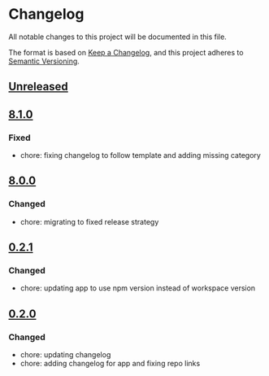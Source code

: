 # Changelog

All notable changes to this project will be documented in this file.

The format is based on [Keep a Changelog](https://keepachangelog.com/en/1.0.0/),
and this project adheres to [Semantic Versioning](https://semver.org/spec/v2.0.0.html).

## [Unreleased]

## [8.1.0]

### Fixed

- chore: fixing changelog to follow template and adding missing category

## [8.0.0]

### Changed

- chore: migrating to fixed release strategy

## [0.2.1]

### Changed

- chore: updating app to use npm version instead of workspace version

## [0.2.0]

### Changed

- chore: updating changelog
- chore: adding changelog for app and fixing repo links

[Unreleased]: https://github.com/georgewrmarshall/monorepo-synchronized-test/compare/@georgewrmarshall/app@8.1.0...HEAD
[8.1.0]: https://github.com/georgewrmarshall/monorepo-synchronized-test/compare/@georgewrmarshall/app@8.0.0...@georgewrmarshall/app@8.1.0
[8.0.0]: https://github.com/georgewrmarshall/monorepo-synchronized-test/compare/@georgewrmarshall/app@0.2.1...@georgewrmarshall/app@8.0.0
[0.2.1]: https://github.com/georgewrmarshall/monorepo-synchronized-test/compare/@georgewrmarshall/app@0.2.0...@georgewrmarshall/app@0.2.1
[0.2.0]: https://github.com/georgewrmarshall/monorepo-synchronized-test/releases/tag/@georgewrmarshall/app@0.2.0
